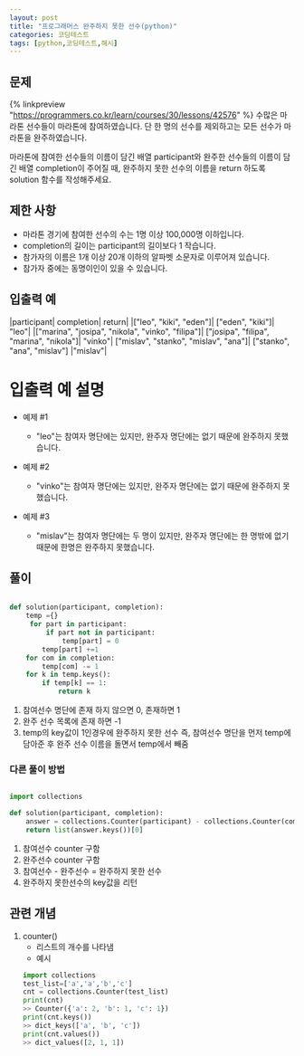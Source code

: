 ```yaml
---
layout: post
title: "프로그래머스 완주하지 못한 선수(python)"
categories: 코딩테스트
tags: [python,코딩테스트,해시]
---
```


## 문제
{% linkpreview "https://programmers.co.kr/learn/courses/30/lessons/42576" %}
수많은 마라톤 선수들이 마라톤에 참여하였습니다. 단 한 명의 선수를 제외하고는 모든 선수가 마라톤을 완주하였습니다.

마라톤에 참여한 선수들의 이름이 담긴 배열 participant와 완주한 선수들의 이름이 담긴 배열 completion이 주어질 때, 완주하지 못한 선수의 이름을 return 하도록 solution 함수를 작성해주세요.

## 제한 사항
- 마라톤 경기에 참여한 선수의 수는 1명 이상 100,000명 이하입니다.
- completion의 길이는 participant의 길이보다 1 작습니다.
- 참가자의 이름은 1개 이상 20개 이하의 알파벳 소문자로 이루어져 있습니다.
- 참가자 중에는 동명이인이 있을 수 있습니다.

## 입출력 예

|participant|	completion|	return|
|["leo", "kiki", "eden"]|	["eden", "kiki"]|	"leo"|
|["marina", "josipa", "nikola", "vinko", "filipa"]|	["josipa", "filipa", "marina", "nikola"]|	"vinko"|
["mislav", "stanko", "mislav", "ana"]|	["stanko", "ana", "mislav"]	|"mislav"|

# 입출력 예 설명
- 예제 #1
    - "leo"는 참여자 명단에는 있지만, 완주자 명단에는 없기 때문에 완주하지 못했습니다.

- 예제 #2
     - "vinko"는 참여자 명단에는 있지만, 완주자 명단에는 없기 때문에 완주하지 못했습니다.

- 예제 #3
    - "mislav"는 참여자 명단에는 두 명이 있지만, 완주자 명단에는 한 명밖에 없기 때문에 한명은 완주하지 못했습니다.


## 풀이

```python

def solution(participant, completion):
    temp ={}
     for part in participant:
         if part not in participant:
             temp[part] = 0
        temp[part] +=1
    for com in completion:
        temp[com] -= 1
    for k in temp.keys():
        if temp[k] == 1:
            return k
```
1. 참여선수 명단에 존재 하지 않으면 0, 존재하면 1
2. 완주 선수 목록에 존재 하면 -1
3. temp의 key값이 1인경우에 완주하지 못한 선수
즉, 참여선수 명단을 먼저 temp에 담아준 후 완주 선수 이름을 돌면서 temp에서 빼줌

### 다른 풀이 방법
```python

import collections

def solution(participant, completion):
    answer = collections.Counter(participant) - collections.Counter(completion)
    return list(answer.keys())[0]


```
1. 참여선수 counter 구함
2. 완주선수 counter 구함
3. 참여선수 - 완주선수 = 완주하지 못한 선수
4. 완주하지 못한선수의 key값을 리턴

## 관련 개념
1. counter()
    - 리스트의 개수를 나타냄
    - 예시 
    ```python
    import collections
    test_list=['a','a','b','c']
    cnt = collections.Counter(test_list)
    print(cnt)
    >> Counter({'a': 2, 'b': 1, 'c': 1})
    print(cnt.keys())
    >> dict_keys(['a', 'b', 'c'])
    print(cnt.values())
    >> dict_values([2, 1, 1])
    ```
